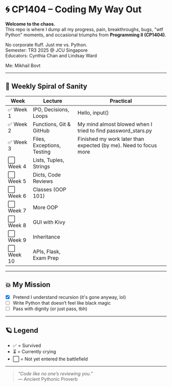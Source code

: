 # 🌀 CP1404 – Coding My Way Out

**Welcome to the chaos.**  
This repo is where I dump all my progress, pain, breakthroughs, bugs, "wtf Python" moments, and occasional triumphs from **Programming II (CP1404)**.

No corporate fluff. Just me vs. Python.  
Semester: TR3 2025 @ JCU Singapore  
Educators: Cynthia Chan and Lindsay Ward

Me: Mikhail Bovt

---

## 🔄 Weekly Spiral of Sanity

| Week | Lecture | Practical |
|------|---------|-----------|
| ✅ Week 1 | IPO, Decisions, Loops | Hello, input() |
| ✅ Week 2 | Functions, Git & GitHub | My mind almost blowed when I tried to find password_stars.py |
| ✅ Week 3 | Files, Exceptions, Testing | Finished my work later than expected (by me). Need to focus more |
| ⬜ Week 4 | Lists, Tuples, Strings |  |
| ⬜ Week 5 | Dicts, Code Reviews |  |
| ⬜ Week 6 | Classes (OOP 101) |  |
| ⬜ Week 7 | More OOP |  |
| ⬜ Week 8 | GUI with Kivy |  |
| ⬜ Week 9 | Inheritance |  |
| ⬜ Week 10 | APIs, Flask, Exam Prep |  |

---

## 💥 My Mission

- [x] Pretend I understand recursion (it's gone anyway, lol)
- [ ] Write Python that doesn’t feel like black magic
- [ ] Pass with dignity (or just pass, tbh)

---

## 🪐 Legend

- ✅ = Survived
- ⏳ = Currently crying
- ⬜ = Not yet entered the battlefield
---

> _“Code like no one’s reviewing you.”_  
> — Ancient Pythonic Proverb
